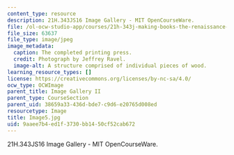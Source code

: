 ```yaml
---
content_type: resource
description: 21H.343JS16 Image Gallery - MIT OpenCourseWare.
file: /ol-ocw-studio-app/courses/21h-343j-making-books-the-renaissance-and-today-spring-2016/9aaee7b4ed1f3730bb1450cf52cab672_Image5.jpg
file_size: 63637
file_type: image/jpeg
image_metadata:
  caption: The completed printing press.
  credit: Photograph by Jeffrey Ravel.
  image-alt: A structure comprised of individual pieces of wood.
learning_resource_types: []
license: https://creativecommons.org/licenses/by-nc-sa/4.0/
ocw_type: OCWImage
parent_title: Image Gallery II
parent_type: CourseSection
parent_uid: 38659a33-436d-bde7-c9d6-e20765d008ed
resourcetype: Image
title: Image5.jpg
uid: 9aaee7b4-ed1f-3730-bb14-50cf52cab672
---
```

21H.343JS16 Image Gallery - MIT OpenCourseWare.